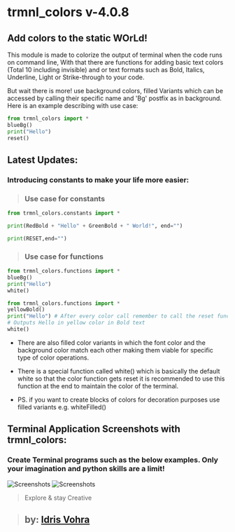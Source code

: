 # trmnl_colors v-4.0.8
## Add colors to the static WOrLd!

This module is made to colorize the output of terminal when the code runs on command line, With that there are functions for adding basic text colors (Total 10 including invisible) and or text formats such as Bold, Italics, Underline, Light or Strike-through to your code.

But wait there is more! use background colors, filled Variants which can be accessed by calling their specific name and 'Bg' postfix as in background. Here is an example describing with  use case:

```python
from trmnl_colors import *
blueBg()
print("Hello")
reset()
```

## Latest Updates:

### Introducing constants to make your life more easier:

>### Use case for constants

```python
from trmnl_colors.constants import *

print(RedBold + "Hello" + GreenBold + " World!", end="")

print(RESET,end="")

```
>### Use case for functions

```python
from trmnl_colors.functions import *
blueBg()
print("Hello")
white()
```

```python
from trmnl_colors.functions import *
yellowBold()
print("Hello") # After every color call remember to call the reset function.
# Outputs Hello in yellow color in Bold text
white()
```

* There are also filled color variants in which the font color and the background color match each other making them viable for specific type of color operations. 

* There is a special function called white() which is basically the default white so that the color function gets reset it is recommended to use this function at the end to maintain the color of the terminal.
* PS. if you want to create blocks of colors for decoration purposes use filled variants e.g. whiteFilled() 

## Terminal Application Screenshots with trmnl_colors:
### Create Terminal programs such as the below examples. Only your imagination and python skills are a limit!

![Screenshots](https://github.com/Idrisvohra9/trmnl-colors/blob/main/static/Screenshot%202023-08-24%20171908.png?raw=true)
![Screenshots](https://github.com/Idrisvohra9/trmnl-colors/blob/main/static/Screenshot%202023-08-24%20172610.png?raw=true)
> Explore & stay Creative

>## by: [Idris Vohra]("https://github.com/Idrisvohra9")
